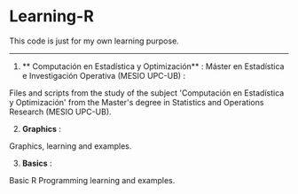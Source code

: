 # Learning-R
This code is just for my own learning purpose.

***

1. ** Computación en Estadística y Optimización** : Máster en Estadística e Investigación Operativa (MESIO UPC-UB) :

  Files and scripts from the study of the subject 'Computación en Estadística y Optimización' from the Master's degree in Statistics and Operations Research (MESIO UPC-UB). 

2. **Graphics** :

  Graphics, learning and examples.

3. **Basics** :

  Basic R Programming learning and examples.